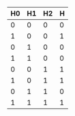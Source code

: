| H0 | H1 | H2 | H  |
| --- | --- | --- | --- |
|  0 |  0 |  0 |  0 |
|  1 |  0 |  0 |  1 |
|  0 |  1 |  0 |  0 |
|  1 |  1 |  0 |  0 |
|  0 |  0 |  1 |  1 |
|  1 |  0 |  1 |  1 |
|  0 |  1 |  1 |  0 |
|  1 |  1 |  1 |  1 |
